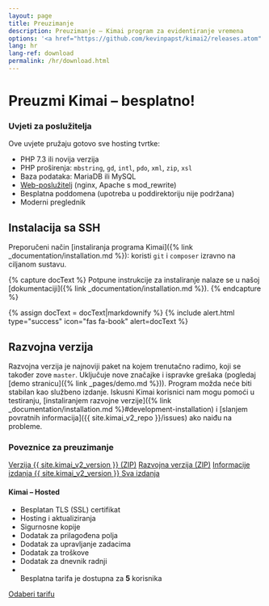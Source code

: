 ```yaml
---
layout: page
title: Preuzimanje
description: Preuzimanje – Kimai program za evidentiranje vremena
options: '<a href="https://github.com/kevinpapst/kimai2/releases.atom" class="btn btn-option"><i class="fa fa-rss"></i></a>'
lang: hr
lang-ref: download
permalink: /hr/download.html
---
```


# Preuzmi Kimai – besplatno!

<div class="row">
<div class="col-sm-12 col-lg-8" markdown="1">

### Uvjeti za poslužitelja

Ove uvjete pružaju gotovo sve hosting tvrtke:

- PHP 7.3 ili novija verzija
- PHP proširenja: `mbstring`, `gd`, `intl`, `pdo`, `xml`, `zip`, `xsl`
- Baza podataka: MariaDB ili MySQL
- [Web-poslužitelj](https://www.kimai.org/documentation/webserver-configuration.html) (nginx, Apache s mod_rewrite)
- Besplatna poddomena (upotreba u poddirektoriju nije podržana)
- Moderni preglednik

## Instalacija sa SSH

Preporučeni način [instaliranja programa Kimai]({% link _documentation/installation.md %}): koristi `git` i `composer` izravno na ciljanom sustavu.

{% capture docText %}
Potpune instrukcije za instaliranje nalaze se u našoj [dokumentaciji]({% link _documentation/installation.md %}).
{% endcapture %}

{% assign docText = docText|markdownify %}
{% include alert.html type="success" icon="fas fa-book" alert=docText %}

## Razvojna verzija

Razvojna verzija je najnoviji paket na kojem trenutačno radimo, koji se također zove `master`.
Uključuje nove značajke i ispravke grešaka (pogledaj [demo stranicu]({% link _pages/demo.md %})). Program možda neće biti stabilan kao službeno izdanje.
Iskusni Kimai korisnici nam mogu pomoći u testiranju, [instaliranjem razvojne verzije]({% link _documentation/installation.md %}#development-installation)
i [slanjem povratnih informacija]({{ site.kimai_v2_repo }}/issues) ako naiđu na probleme.

### Poveznice za preuzimanje

<a href="{{ site.kimai_v2_repo }}/archive/{{ site.kimai_v2_version }}.zip" class="btn btn-secondary"><i class="fas fa-download"></i> Verzija {{ site.kimai_v2_version }} (ZIP)</a>
<a href="{{ site.kimai_v2_repo }}/zipball/master" class="btn btn-secondary"><i class="fas fa-download"></i> Razvojna verzija (ZIP)</a>
<a href="{{ site.kimai_v2_repo }}/releases/tag/{{ site.kimai_v2_version }}" class="btn btn-secondary"><i class="fab fa-github"></i> Informacije izdanja {{ site.kimai_v2_version }} </a>
<a href="{{ site.kimai_v2_repo }}/releases" class="btn btn-secondary"><i class="fab fa-github"></i> Sva izdanja </a>

</div>
<div class="col-sm-12 col-lg-4">
    <div class="card card-md">
        <div class="card-body text-center">
            <h4>Kimai – Hosted</h4>
            <ul class="list-unstyled lh-lg">
                <li>
                    Besplatan TLS (SSL) certifikat
                    <i class="fas fa-check text-success"></i>
                </li>
                <li>
                    Hosting i aktualiziranja
                    <i class="fas fa-check text-success"></i>
                </li>
                <li>
                    Sigurnosne kopije
                    <i class="fas fa-check text-success"></i>
                </li>
                <li>
                    Dodatak za prilagođena polja
                    <i class="fas fa-check text-success"></i>
                </li>
                <li>
                    Dodatak za upravljanje zadacima
                    <i class="fas fa-check text-success"></i>
                </li>
                <li>
                    Dodatak za troškove
                    <i class="fas fa-check text-success"></i>
                </li>
                <li>
                    Dodatak za dnevnik radnji
                    <i class="fas fa-check text-success"></i>
                </li>
                <li>
                    <br>
                    Besplatna tarifa je dostupna za <strong>5</strong> korisnika
                </li>
            </ul>
            <div class="text-center mt-4">
                <a href="https://www.kimai.cloud/pricing" class="btn btn-primary w-100">Odaberi tarifu</a>
            </div>
        </div>
    </div>
</div>
</div>


